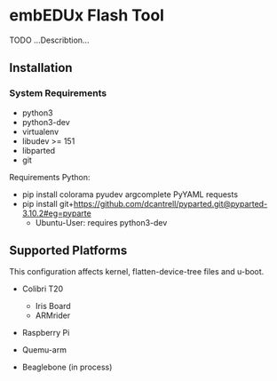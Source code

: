 # embEDUx Flash Tool

TODO ...Describtion...

## Installation

### System Requirements

- python3
- python3-dev
- virtualenv
- libudev >= 151
- libparted
- git

Requirements Python:

- pip install colorama pyudev argcomplete PyYAML requests
- pip install git+https://github.com/dcantrell/pyparted.git@pyparted-3.10.2#eg=pyparte
    * Ubuntu-User: requires python3-dev


## Supported Platforms

This configuration affects kernel, flatten-device-tree files and u-boot.

 - Colibri T20 
   - Iris Board
   - ARMrider

 - Raspberry Pi

 - Quemu-arm
 
 - Beaglebone (in process)
